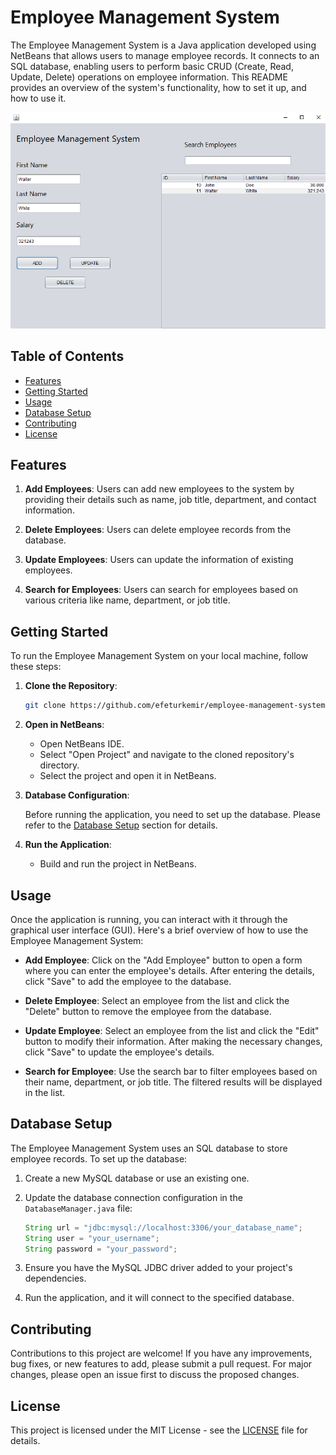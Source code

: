 # Employee Management System

The Employee Management System is a Java application developed using NetBeans that allows users to manage employee records. It connects to an SQL database, enabling users to perform basic CRUD (Create, Read, Update, Delete) operations on employee information. This README provides an overview of the system's functionality, how to set it up, and how to use it.

![Java App Screenshot](screenshot-1.png)

## Table of Contents

- [Features](#features)
- [Getting Started](#getting-started)
- [Usage](#usage)
- [Database Setup](#database-setup)
- [Contributing](#contributing)
- [License](#license)

## Features

1. **Add Employees**: Users can add new employees to the system by providing their details such as name, job title, department, and contact information.

2. **Delete Employees**: Users can delete employee records from the database.

3. **Update Employees**: Users can update the information of existing employees.

4. **Search for Employees**: Users can search for employees based on various criteria like name, department, or job title.

## Getting Started

To run the Employee Management System on your local machine, follow these steps:

1. **Clone the Repository**: 

   ```bash
   git clone https://github.com/efeturkemir/employee-management-system.git
   ```

2. **Open in NetBeans**:

   - Open NetBeans IDE.
   - Select "Open Project" and navigate to the cloned repository's directory.
   - Select the project and open it in NetBeans.

3. **Database Configuration**:

   Before running the application, you need to set up the database. Please refer to the [Database Setup](#database-setup) section for details.

4. **Run the Application**:

   - Build and run the project in NetBeans.

## Usage

Once the application is running, you can interact with it through the graphical user interface (GUI). Here's a brief overview of how to use the Employee Management System:

- **Add Employee**: Click on the "Add Employee" button to open a form where you can enter the employee's details. After entering the details, click "Save" to add the employee to the database.

- **Delete Employee**: Select an employee from the list and click the "Delete" button to remove the employee from the database.

- **Update Employee**: Select an employee from the list and click the "Edit" button to modify their information. After making the necessary changes, click "Save" to update the employee's details.

- **Search for Employee**: Use the search bar to filter employees based on their name, department, or job title. The filtered results will be displayed in the list.

## Database Setup

The Employee Management System uses an SQL database to store employee records. To set up the database:

1. Create a new MySQL database or use an existing one.

2. Update the database connection configuration in the `DatabaseManager.java` file:

   ```java
   String url = "jdbc:mysql://localhost:3306/your_database_name";
   String user = "your_username";
   String password = "your_password";
   ```

3. Ensure you have the MySQL JDBC driver added to your project's dependencies.

4. Run the application, and it will connect to the specified database.

## Contributing

Contributions to this project are welcome! If you have any improvements, bug fixes, or new features to add, please submit a pull request. For major changes, please open an issue first to discuss the proposed changes.

## License

This project is licensed under the MIT License - see the [LICENSE](LICENSE) file for details.
